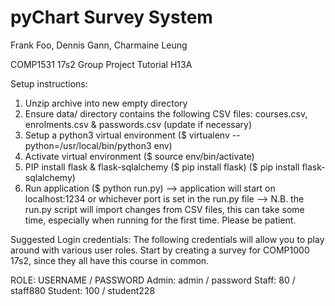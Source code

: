 # pyChart Survey System
Frank Foo, Dennis Gann, Charmaine Leung

COMP1531 17s2 Group Project
Tutorial H13A

Setup instructions:
1. Unzip archive into new empty directory
2. Ensure data/ directory contains the following CSV files: courses.csv, enrolments.csv & passwords.csv (update if necessary)
3. Setup a python3 virtual environment ($ virtualenv --python=/usr/local/bin/python3 env)
4. Activate virtual environment ($ source env/bin/activate)
5. PIP install flask & flask-sqlalchemy ($ pip install flask) ($ pip install flask-sqlalchemy)
6. Run application ($ python run.py)
    --> application will start on localhost:1234 or whichever port is set in the run.py file
    --> N.B. the run.py script will import changes from CSV files, this can take some time, especially when running for the first time. Please be patient.

Suggested Login credentials:
The following credentials will allow you to play around with various user roles.
Start by creating a survey for COMP1000 17s2, since they all have this course in common.

ROLE: USERNAME / PASSWORD
Admin: admin / password
Staff: 80 / staff880
Student: 100 / student228
